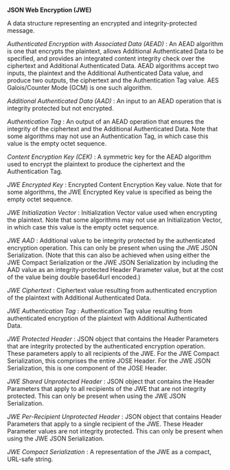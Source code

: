 
**JSON Web Encryption (JWE)**

A data structure representing an encrypted and integrity-protected message.

*Authenticated Encryption with Associated Data (AEAD)* :
An AEAD algorithm is one that encrypts the plaintext, allows Additional Authenticated Data to be specified, and provides an integrated content integrity check over the ciphertext and Additional Authenticated Data.  AEAD algorithms accept two inputs, the plaintext and the Additional Authenticated Data value, and produce two outputs, the ciphertext and the Authentication Tag value.  AES Galois/Counter Mode (GCM) is one such algorithm.

*Additional Authenticated Data (AAD)* :
An input to an AEAD operation that is integrity protected but not encrypted.

*Authentication Tag* :
An output of an AEAD operation that ensures the integrity of the ciphertext and the Additional Authenticated Data.  Note that some algorithms may not use an Authentication Tag, in which case this value is the empty octet sequence.

*Content Encryption Key (CEK)* :
A symmetric key for the AEAD algorithm used to encrypt the plaintext to produce the ciphertext and the Authentication Tag.

*JWE Encrypted Key* :
Encrypted Content Encryption Key value.  Note that for some algorithms, the JWE Encrypted Key value is specified as being the empty octet sequence.

*JWE Initialization Vector* :
Initialization Vector value used when encrypting the plaintext. Note that some algorithms may not use an Initialization Vector, in which case this value is the empty octet sequence.

*JWE AAD* :
Additional value to be integrity protected by the authenticated encryption operation.  This can only be present when using the JWE JSON Serialization.  (Note that this can also be achieved when using either the JWE Compact Serialization or the JWE JSON Serialization by including the AAD value as an integrity-protected Header Parameter value, but at the cost of the value being double base64url encoded.)

*JWE Ciphertext* :
Ciphertext value resulting from authenticated encryption of the
plaintext with Additional Authenticated Data.

*JWE Authentication Tag* :
Authentication Tag value resulting from authenticated encryption
of the plaintext with Additional Authenticated Data.

*JWE Protected Header* :
JSON object that contains the Header Parameters that are integrity protected by the authenticated encryption operation.  These parameters apply to all recipients of the JWE.  For the JWE Compact Serialization, this comprises the entire JOSE Header.  For the JWE JSON Serialization, this is one component of the JOSE Header.

*JWE Shared Unprotected Header* :
JSON object that contains the Header Parameters that apply to all recipients of the JWE that are not integrity protected.  This can only be present when using the JWE JSON Serialization.

*JWE Per-Recipient Unprotected Header* :
JSON object that contains Header Parameters that apply to a single recipient of the JWE.  These Header Parameter values are not integrity protected.  This can only be present when using the JWE JSON Serialization.

*JWE Compact Serialization* :
A representation of the JWE as a compact, URL-safe string.
